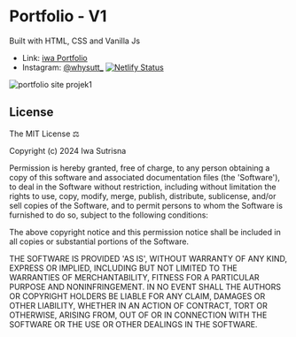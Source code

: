# Portfolio - V1

Built with HTML, CSS and Vanilla Js

- Link: [iwa Portfolio](https://iwasutrisna.netlify.app/)
- Instagram: [@whysutt\_](https://www.instagram.com/whysutt_/profilecard/?igsh=MW90ODJhdTN4cnFidw==)
  [![Netlify Status](https://api.netlify.com/api/v1/badges/2d8d2ab6-5034-48fe-a4d8-f070104d5af5/deploy-status)](https://app.netlify.com/sites/sutrisna/deploys)

![portfolio site projek1](./projek1.png)

## License

The MIT License ⚖️

Copyright (c) 2024 Iwa Sutrisna

Permission is hereby granted, free of charge, to any person obtaining a copy of this software and associated documentation files (the 'Software'), to deal in the Software without restriction, including without limitation the rights to use, copy, modify, merge, publish, distribute, sublicense, and/or sell copies of the Software, and to permit persons to whom the Software is furnished to do so, subject to the following conditions:

The above copyright notice and this permission notice shall be included in all copies or substantial portions of the Software.

THE SOFTWARE IS PROVIDED 'AS IS', WITHOUT WARRANTY OF ANY KIND, EXPRESS OR IMPLIED, INCLUDING BUT NOT LIMITED TO THE WARRANTIES OF MERCHANTABILITY, FITNESS FOR A PARTICULAR PURPOSE AND NONINFRINGEMENT. IN NO EVENT SHALL THE AUTHORS OR COPYRIGHT HOLDERS BE LIABLE FOR ANY CLAIM, DAMAGES OR OTHER LIABILITY, WHETHER IN AN ACTION OF CONTRACT, TORT OR OTHERWISE, ARISING FROM, OUT OF OR IN CONNECTION WITH THE SOFTWARE OR THE USE OR OTHER DEALINGS IN THE SOFTWARE.

